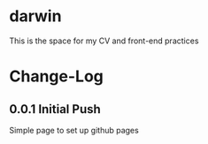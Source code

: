 # darwin
This is the space for my CV and front-end practices

# Change-Log
## 0.0.1 Initial Push
Simple page to set up github pages
